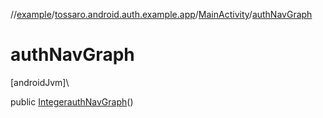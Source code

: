//[example](../../../index.md)/[tossaro.android.auth.example.app](../index.md)/[MainActivity](index.md)/[authNavGraph](auth-nav-graph.md)

# authNavGraph

[androidJvm]\

public [Integer](https://developer.android.com/reference/kotlin/java/lang/Integer.html)[authNavGraph](auth-nav-graph.md)()
